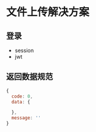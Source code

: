 # 文件上传解决方案

## 登录

- session
- jwt

## 返回数据规范

```js
{
  code: 0,
  data: {

  },
  message: ''
}
```

